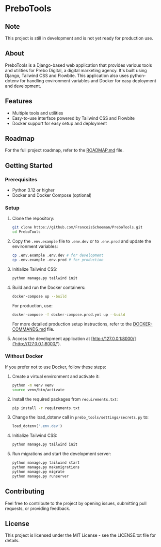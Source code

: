 # PreboTools

## Note

This project is still in development and is not yet ready for production use.

## About

PreboTools is a Django-based web application that provides various tools and utilities for Prebo Digital, a digital marketing agency. It's built using Django, Tailwind CSS and Flowbite. This application also uses python-dotenv for handling environment variables and Docker for easy deployment and development.

## Features

- Multiple tools and utilities
- Easy-to-use interface powered by Tailwind CSS and Flowbite
- Docker support for easy setup and deployment

## Roadmap

For the full project roadmap, refer to the [ROADMAP.md](ROADMAP.md) file.

## Getting Started

### Prerequisites

- Python 3.12 or higher
- Docker and Docker Compose (optional)

### Setup

1. Clone the repository:

   ```bash
   git clone https://github.com/FrancoisSchoeman/PreboTools.git
   cd PreboTools
   ```

2. Copy the `.env.example` file to `.env.dev` or to `.env.prod` and update the environment variables:

   ```bash
   cp .env.example .env.dev # for development
   cp .env.example .env.prod # for production
   ```

3. Initialize Tailwind CSS:

   ```bash
   python manage.py tailwind init
   ```

4. Build and run the Docker containers:

   ```bash
   docker-compose up --build
   ```

   For production, use:

   ```bash
   docker-compose -f docker-compose.prod.yml up --build
   ```

   For more detailed production setup instructions, refer to the [DOCKER-COMMANDS.md](DOCKER-COMMANDS.md) file.

5. Access the development application at [http://127.0.0.1:8000/]('http://127.0.0.1:8000/').

### Without Docker

If you prefer not to use Docker, follow these steps:

1. Create a virtual environment and activate it:

   ```bash
   python -m venv venv
   source venv/bin/activate
   ```

2. Install the required packages from `requirements.txt`:

   ```bash
   pip install -r requirements.txt
   ```

3. Change the load_dotenv call in `prebo_tools/settings/secrets.py` to:

   ```python
   load_dotenv('.env.dev')
   ```

4. Initialize Tailwind CSS:

   ```bash
   python manage.py tailwind init
   ```

5. Run migrations and start the development server:

   ```bash
   python manage.py tailwind start
   python manage.py makemigrations
   python manage.py migrate
   python manage.py runserver
   ```

## Contributing

Feel free to contribute to the project by opening issues, submitting pull requests, or providing feedback.

## License

This project is licensed under the MIT License - see the LICENSE.txt file for details.

